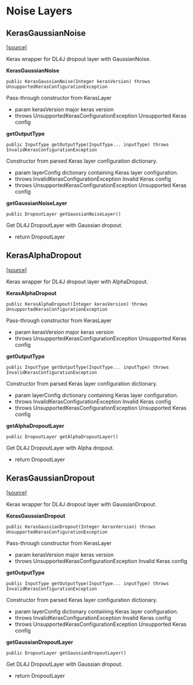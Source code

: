 # Noise Layers

## KerasGaussianNoise

[\[source\]](https://github.com/eclipse/deeplearning4j/tree/master/deeplearning4j/deeplearning4j-modelimport/src/main/java/org/deeplearning4j/nn/modelimport/keras/layers/noise/KerasGaussianNoise.java)

Keras wrapper for DL4J dropout layer with GaussianNoise.

**KerasGaussianNoise**

```
public KerasGaussianNoise(Integer kerasVersion) throws UnsupportedKerasConfigurationException
```

Pass-through constructor from KerasLayer

* param kerasVersion major keras version
* throws UnsupportedKerasConfigurationException Unsupported Keras config

**getOutputType**

```
public InputType getOutputType(InputType... inputType) throws InvalidKerasConfigurationException
```

Constructor from parsed Keras layer configuration dictionary.

* param layerConfig dictionary containing Keras layer configuration.
* throws InvalidKerasConfigurationException Invalid Keras config
* throws UnsupportedKerasConfigurationException Unsupported Keras config

**getGaussianNoiseLayer**

```
public DropoutLayer getGaussianNoiseLayer()
```

Get DL4J DropoutLayer with Gaussian dropout.

* return DropoutLayer

## KerasAlphaDropout

[\[source\]](https://github.com/eclipse/deeplearning4j/tree/master/deeplearning4j/deeplearning4j-modelimport/src/main/java/org/deeplearning4j/nn/modelimport/keras/layers/noise/KerasAlphaDropout.java)

Keras wrapper for DL4J dropout layer with AlphaDropout.

**KerasAlphaDropout**

```
public KerasAlphaDropout(Integer kerasVersion) throws UnsupportedKerasConfigurationException
```

Pass-through constructor from KerasLayer

* param kerasVersion major keras version
* throws UnsupportedKerasConfigurationException Unsupported Keras config

**getOutputType**

```
public InputType getOutputType(InputType... inputType) throws InvalidKerasConfigurationException
```

Constructor from parsed Keras layer configuration dictionary.

* param layerConfig dictionary containing Keras layer configuration.
* throws InvalidKerasConfigurationException Invalid Keras config
* throws UnsupportedKerasConfigurationException Unsupported Keras config

**getAlphaDropoutLayer**

```
public DropoutLayer getAlphaDropoutLayer()
```

Get DL4J DropoutLayer with Alpha dropout.

* return DropoutLayer

## KerasGaussianDropout

[\[source\]](https://github.com/eclipse/deeplearning4j/tree/master/deeplearning4j/deeplearning4j-modelimport/src/main/java/org/deeplearning4j/nn/modelimport/keras/layers/noise/KerasGaussianDropout.java)

Keras wrapper for DL4J dropout layer with GaussianDropout.

**KerasGaussianDropout**

```
public KerasGaussianDropout(Integer kerasVersion) throws UnsupportedKerasConfigurationException
```

Pass-through constructor from KerasLayer

* param kerasVersion major keras version
* throws UnsupportedKerasConfigurationException Invalid Keras config

**getOutputType**

```
public InputType getOutputType(InputType... inputType) throws InvalidKerasConfigurationException
```

Constructor from parsed Keras layer configuration dictionary.

* param layerConfig dictionary containing Keras layer configuration.
* throws InvalidKerasConfigurationException Invalid Keras config
* throws UnsupportedKerasConfigurationException Unsupported Keras config

**getGaussianDropoutLayer**

```
public DropoutLayer getGaussianDropoutLayer()
```

Get DL4J DropoutLayer with Gaussian dropout.

* return DropoutLayer
